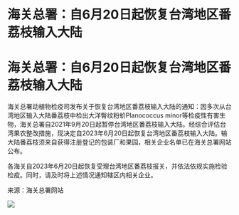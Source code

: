 # 海关总署：自6月20日起恢复台湾地区番荔枝输入大陆

# 海关总署：自6月20日起恢复台湾地区番荔枝输入大陆

海关总署动植物检疫司发布关于恢复台湾地区番荔枝输入大陆的通知：因多次从台湾地区输入大陆番荔枝中检出大洋臀纹粉蚧Planococcus
minor等检疫性有害生物，海关总署自2021年9月20日起暂停台湾地区番荔枝输入大陆。经综合评估台湾果农整改措施，现决定自2023年6月20日起恢复台湾地区番荔枝输入大陆。输大陆番荔枝须来自获得注册登记的包装厂和果园，相关企业名单已在海关总署网站公布。

各海关自2023年6月20日起恢复受理台湾地区番荔枝报关，并依法依规实施检验检疫。同时，请及时将上述情况通知辖区内相关企业。

来源：海关总署网站

![](https://inews.gtimg.com/om_bt/OQG1kPZateljT7Bd9FsMAB8EGo4SAqZ_mcuql9C5iTQAcAA/1000)

